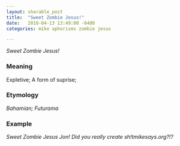 ```yaml
---
layout: sharable_post
title:  "Sweet Zombie Jesus!"
date:   2018-04-13 13:49:00 -0400
categories: mike aphorisms zombie jesus

---
```


_Sweet Zombie Jesus!_

### Meaning

Expletive; A form of suprise;

### Etymology

_Bahamian; Futurama_

### Example

_Sweet Zombie Jesus Jon! Did you really create sh!tmikesays.org?!?_
